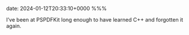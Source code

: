 date: 2024-01-12T20:33:10+0000
%%%

I’ve been at PSPDFKit long enough to have learned C++ and forgotten it again.
